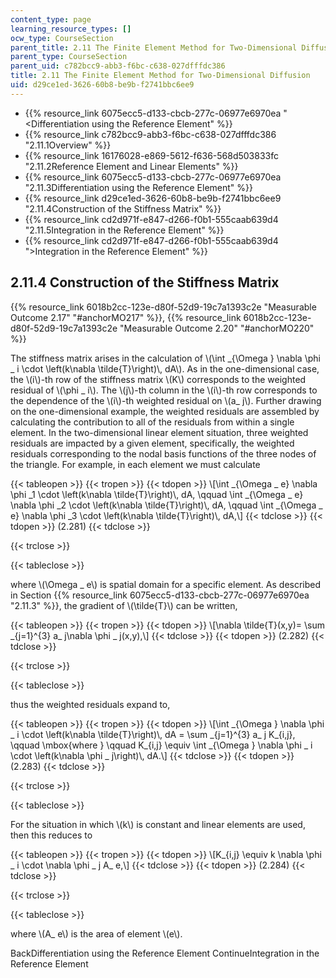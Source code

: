 ```yaml
---
content_type: page
learning_resource_types: []
ocw_type: CourseSection
parent_title: 2.11 The Finite Element Method for Two-Dimensional Diffusion
parent_type: CourseSection
parent_uid: c782bcc9-abb3-f6bc-c638-027dfffdc386
title: 2.11 The Finite Element Method for Two-Dimensional Diffusion
uid: d29ce1ed-3626-60b8-be9b-f2741bbc6ee9
---
```


*   {{% resource_link 6075ecc5-d133-cbcb-277c-06977e6970ea "\<Differentiation using the Reference Element" %}}
*   {{% resource_link c782bcc9-abb3-f6bc-c638-027dfffdc386 "2.11.1Overview" %}}
*   {{% resource_link 16176028-e869-5612-f636-568d503833fc "2.11.2Reference Element and Linear Elements" %}}
*   {{% resource_link 6075ecc5-d133-cbcb-277c-06977e6970ea "2.11.3Differentiation using the Reference Element" %}}
*   {{% resource_link d29ce1ed-3626-60b8-be9b-f2741bbc6ee9 "2.11.4Construction of the Stiffness Matrix" %}}
*   {{% resource_link cd2d971f-e847-d266-f0b1-555caab639d4 "2.11.5Integration in the Reference Element" %}}
*   {{% resource_link cd2d971f-e847-d266-f0b1-555caab639d4 "\>Integration in the Reference Element" %}}

2.11.4 Construction of the Stiffness Matrix
-------------------------------------------

{{% resource_link 6018b2cc-123e-d80f-52d9-19c7a1393c2e "Measurable Outcome 2.17" "#anchorMO217" %}}, {{% resource_link 6018b2cc-123e-d80f-52d9-19c7a1393c2e "Measurable Outcome 2.20" "#anchorMO220" %}}

The stiffness matrix arises in the calculation of \\(\\int \_{\\Omega } \\nabla \\phi \_ i \\cdot \\left(k\\nabla \\tilde{T}\\right)\\, dA\\). As in the one-dimensional case, the \\(i\\)-th row of the stiffness matrix \\(K\\) corresponds to the weighted residual of \\(\\phi \_ i\\). The \\(j\\)-th column in the \\(i\\)-th row corresponds to the dependence of the \\(i\\)-th weighted residual on \\(a\_ j\\). Further drawing on the one-dimensional example, the weighted residuals are assembled by calculating the contribution to all of the residuals from within a single element. In the two-dimensional linear element situation, three weighted residuals are impacted by a given element, specifically, the weighted residuals corresponding to the nodal basis functions of the three nodes of the triangle. For example, in each element we must calculate

{{< tableopen >}}
{{< tropen >}}
{{< tdopen >}}
\\\[\\int \_{\\Omega \_ e} \\nabla \\phi \_1 \\cdot \\left(k\\nabla \\tilde{T}\\right)\\, dA, \\qquad \\int \_{\\Omega \_ e} \\nabla \\phi \_2 \\cdot \\left(k\\nabla \\tilde{T}\\right)\\, dA, \\qquad \\int \_{\\Omega \_ e} \\nabla \\phi \_3 \\cdot \\left(k\\nabla \\tilde{T}\\right)\\, dA,\\\]
{{< tdclose >}}
{{< tdopen >}}
(2.281)
{{< tdclose >}}

{{< trclose >}}

{{< tableclose >}}

where \\(\\Omega \_ e\\) is spatial domain for a specific element. As described in Section {{% resource_link 6075ecc5-d133-cbcb-277c-06977e6970ea "2.11.3" %}}, the gradient of \\(\\tilde{T}\\) can be written,

{{< tableopen >}}
{{< tropen >}}
{{< tdopen >}}
\\\[\\nabla \\tilde{T}(x,y)= \\sum \_{j=1}^{3} a\_ j\\nabla \\phi \_ j(x,y),\\\]
{{< tdclose >}}
{{< tdopen >}}
(2.282)
{{< tdclose >}}

{{< trclose >}}

{{< tableclose >}}

thus the weighted residuals expand to,

{{< tableopen >}}
{{< tropen >}}
{{< tdopen >}}
\\\[\\int \_{\\Omega } \\nabla \\phi \_ i \\cdot \\left(k\\nabla \\tilde{T}\\right)\\, dA = \\sum \_{j=1}^{3} a\_ j K\_{i,j}, \\qquad \\mbox{where } \\qquad K\_{i,j} \\equiv \\int \_{\\Omega } \\nabla \\phi \_ i \\cdot \\left(k\\nabla \\phi \_ j\\right)\\, dA.\\\]
{{< tdclose >}}
{{< tdopen >}}
(2.283)
{{< tdclose >}}

{{< trclose >}}

{{< tableclose >}}

For the situation in which \\(k\\) is constant and linear elements are used, then this reduces to

{{< tableopen >}}
{{< tropen >}}
{{< tdopen >}}
\\\[K\_{i,j} \\equiv k \\nabla \\phi \_ i \\cdot \\nabla \\phi \_ j A\_ e,\\\]
{{< tdclose >}}
{{< tdopen >}}
(2.284)
{{< tdclose >}}

{{< trclose >}}

{{< tableclose >}}

where \\(A\_ e\\) is the area of element \\(e\\).

BackDifferentiation using the Reference Element ContinueIntegration in the Reference Element